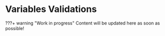 # Variables Validations

???+ warning "Work in progress"
    Content will be updated here as soon as possible!